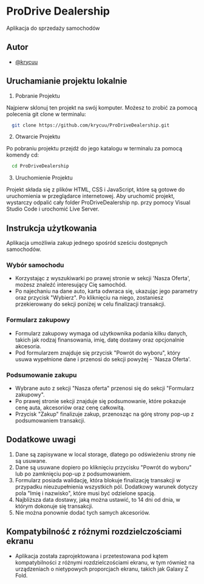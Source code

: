 
# ProDrive Dealership

Aplikacja do sprzedaży samochodów 


## Autor

- [@krycuu](https://github.com/krycuu)


## Uruchamianie projektu lokalnie

1. Pobranie Projektu

Najpierw sklonuj ten projekt na swój komputer. Możesz to zrobić za pomocą polecenia git clone w terminalu:


```bash
  git clone https://github.com/krycuu/ProDriveDealership.git
```
2. Otwarcie Projektu

Po pobraniu projektu przejdź do jego katalogu w terminalu za pomocą komendy cd:

```bash
  cd ProDriveDealership
```

3. Uruchomienie Projektu

Projekt składa się z plików HTML, CSS i JavaScript, które są gotowe do uruchomienia w przeglądarce internetowej. Aby uruchomić projekt, wystarczy odpalić cały folder ProDriveDealership np. przy pomocy Visual Studio Code i urochomić Live Server.


## Instrukcja użytkowania
Aplikacja umożliwia zakup jednego spośród sześciu dostępnych samochodów.

### Wybór samochodu
- Korzystając z wyszukiwarki po prawej stronie w sekcji 'Nasza Oferta', możesz znaleźć interesujący Cię samochód.
- Po najechaniu na dane auto, karta odwraca się, ukazując jego parametry oraz przycisk "Wybierz". Po kliknięciu na niego, zostaniesz przekierowany do sekcji poniżej w celu finalizacji transakcji.
### Formularz zakupowy
- Formularz zakupowy wymaga od użytkownika podania kilku danych, takich jak rodzaj finansowania, imię, datę dostawy oraz opcjonalnie akcesoria.
- Pod formularzem znajduje się przycisk "Powrót do wyboru", który usuwa wypełnione dane i przenosi do sekcji powyżej - 'Nasza Oferta'.
### Podsumowanie zakupu
- Wybrane auto z sekcji "Nasza oferta" przenosi się do sekcji "Formularz zakupowy".
- Po prawej stronie sekcji znajduje się podsumowanie, które pokazuje cenę auta, akcesoriów oraz cenę całkowitą.
- Przycisk "Zakup" finalizuje zakup, przenosząc na górę strony pop-up z podsumowaniem transakcji.

## Dodatkowe uwagi
1. Dane są zapisywane w local storage, dlatego po odświeżeniu strony nie są usuwane.
2. Dane są usuwane dopiero po kliknięciu przycisku "Powrót do wyboru" lub po zamknięciu pop-up z podsumowaniem.
3. Formularz posiada walidację, która blokuje finalizację transakcji w przypadku nieuzupełnienia wszystkich pól. Dodatkowy warunek dotyczy pola "Imię i nazwisko", które musi być odzielone spacją.
4. Najbliższa data dostawy, jaką można ustawić, to 14 dni od dnia, w którym dokonuje się transakcji.
5. Nie można ponownie dodać tych samych akcesoriów.


## Kompatybilność z różnymi rozdzielczościami ekranu
- Aplikacja została zaprojektowana i przetestowana pod kątem kompatybilności z różnymi rozdzielczościami ekranu, w tym również na urządzeniach o nietypowych proporcjach ekranu, takich jak Galaxy Z Fold.


